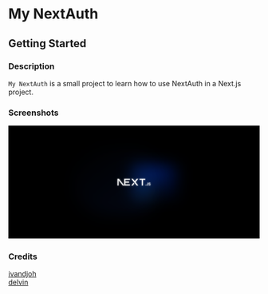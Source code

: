 # My NextAuth

## Getting Started

### Description

`My NextAuth` is a small project to learn how to use NextAuth in a Next.js project.

### Screenshots

![wallpaper](./public/assets/images/next_wallpaper.png)

### Credits

[ivandjoh](https://linkedin.com/in/ivandjoh)  
[delvin](https://github.com/delvincakep)
